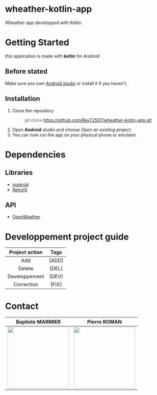 # wheather-kotlin-app
Wheather app developped with Kotlin.

# Getting Started

this application is made with **kotlin** for *Android*

## Before stated

Make sure you own [Android studio](https://developer.android.com/studio) or install it if you haven't.

## Installation

1. Clone the repository
    > git clone https://github.com/RexT2507/wheather-kotlin-app.git
2. Open **Android** studio and choose *Open an existing project*.
3. You can now run the app on your physical phone or emulator.

# Dependencies

## Libraries
- [material](https://material.io/)
- [Retrofit](https://square.github.io/retrofit/)

## API
- [OpenWeather](https://openweathermap.org/)

# Developpement project guide

| Project action  |      Tags       |
|:---------------:|:---------------:|
| Add             |      [ADD]      |
| Delete          |      [DEL]      |
| Developpement   |      [DEV]      |
| Correction      |      [FIX]      |

# Contact
|Baptiste MARMIER |  Pierre ROMAN   |
|:---------------:|:---------------:|
[<img src="https://media-exp1.licdn.com/dms/image/C4D03AQF5opBaPZAWeQ/profile-displayphoto-shrink_800_800/0/1574950918782?e=1623283200&v=beta&t=3nFUKA9GSwoUjCyHP2l6MHe6kElZDZc7zaU_oaqyuvU" width="200" height="200">](https://www.linkedin.com/in/baptiste-marmier-77892514b/) | [<img src="https://media-exp1.licdn.com/dms/image/C5603AQHJ_yhVeshxdg/profile-displayphoto-shrink_800_800/0/1555929522122?e=1623283200&v=beta&t=rCxJJdj5cLKsmU59Q1EB7JZ8Ra0uY2ix0048jewFXDk" width="200" height="200">](https://www.linkedin.com/in/pierre-roman-b674b9171/)